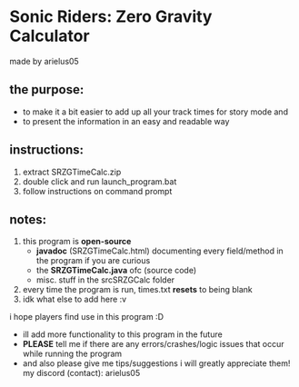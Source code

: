 # Sonic Riders: Zero Gravity Calculator
made by arielus05

## the purpose:
- to make it a bit easier to add up all your track times for story mode and
- to present the information in an easy and readable way

## instructions:
1. extract SRZGTimeCalc.zip
2. double click and run launch_program.bat
3. follow instructions on command prompt

## notes:
1. this program is **open-source**
    - **javadoc** (SRZGTimeCalc.html) documenting every field/method in the program if you are curious
    - the **SRZGTimeCalc.java** ofc (source code)
    - misc. stuff in the srcSRZGCalc folder
2. every time the program is run, times.txt **resets** to being blank
3. idk what else to add here :v

i hope players find use in this program :D
- ill add more functionality to this program in the future
- **PLEASE** tell me if there are any errors/crashes/logic issues that occur while running the program
- and also please give me tips/suggestions i will greatly appreciate them!
my discord (contact): arielus05